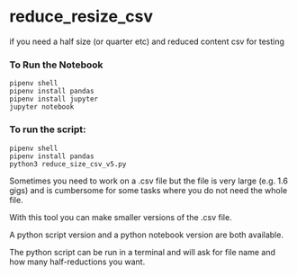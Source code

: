 # reduce_resize_csv
if you need a half size (or quarter etc) and reduced content csv for testing

### To Run the Notebook
```
pipenv shell
pipenv install pandas
pipenv install jupyter
jupyter notebook
```

### To run the script:
```
pipenv shell
pipenv install pandas
python3 reduce_size_csv_v5.py
```


Sometimes you need to work on a .csv file but the file is very large (e.g. 1.6 gigs) and is cumbersome for some tasks where you do not need the whole file.

With this tool you can make smaller versions of the .csv file.

A python script version and a python notebook version are both available.

The python script can be run in a terminal and will ask for file name and how many half-reductions you want.
